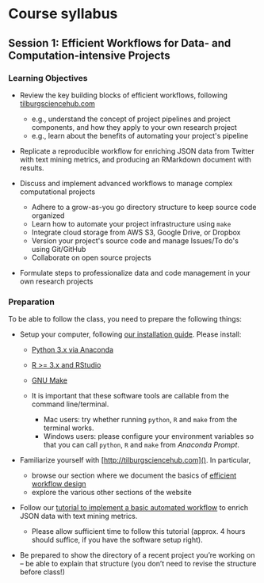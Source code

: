# Course syllabus

## Session 1: Efficient Workflows for Data- and Computation-intensive Projects

### Learning Objectives

- Review the key building blocks of efficient workflows, following
  [tilburgsciencehub.com](http://tilburgsciencehub.com/workflow)
    - e.g., understand the concept of project pipelines and project components,
    and how they apply to your own research project
    - e.g., learn about the benefits of automating your project's pipeline

- Replicate a reproducible workflow for enriching JSON data from Twitter
  with text mining metrics, and producing an RMarkdown document with results.

- Discuss and implement advanced workflows to manage complex computational projects
    - Adhere to a grow-as-you go directory structure to keep source code organized
    - Learn how to automate your project infrastructure using `make`
    - Integrate cloud storage from AWS S3, Google Drive, or Dropbox
    - Version your project's source code and manage Issues/To do's using Git/GitHub
    - Collaborate on open source projects

- Formulate steps to professionalize data and code management in your own research projects

### Preparation

To be able to follow the class, you need to prepare the following things:

- Setup your computer, following [our installation guide](http://tilburgsciencehub.com/setup). Please install:
    - [Python 3.x via Anaconda](http://tilburgsciencehub.com/setup/python)
    - [R >= 3.x and RStudio](http://tilburgsciencehub.com/setup/r)
    - [GNU Make](http://tilburgsciencehub.com/setup/make)

    - It is important that these software tools are callable from the command line/terminal.
        - Mac users: try whether running `python`, `R` and `make` from the terminal works.
        - Windows users: please configure your environment variables so that you can call `python`, `R` and `make` from *Anaconda Prompt*.

- Familiarize yourself with [http://tilburgsciencehub.com](). In particular,
    - browse our section where we document the basics of [efficient workflow design](http://tilburgsciencehub.com/workflow)
    - explore the various other sections of the website

- Follow our [tutorial to implement a basic automated workflow](http://tilburgsciencehub.com/tutorial) to enrich JSON data with text mining metrics.
    - Please allow sufficient time to follow this tutorial (approx. 4 hours should suffice, if you have the software setup right).

-	Be prepared to show the directory of a recent project you’re working on – be able to explain that structure (you don’t need to revise the structure before class!)

